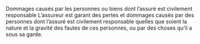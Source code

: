 Dommages causés par les personnes ou biens dont l’assuré est civilement responsable
L’assureur est garant des pertes et dommages causés par des personnes dont l’assuré est civilement responsable quelles que soient la nature et la gravité des fautes de ces personnes, ou par des choses qu’il a sous sa garde.